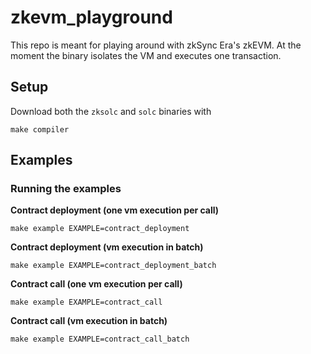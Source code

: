 # zkevm_playground

This repo is meant for playing around with zkSync Era's zkEVM. At the moment the binary isolates the VM and executes one transaction.

## Setup 

Download both the `zksolc` and `solc` binaries with
```
make compiler
```

## Examples

### Running the examples

**Contract deployment (one vm execution per call)**
```
make example EXAMPLE=contract_deployment
```
**Contract deployment (vm execution in batch)**
```
make example EXAMPLE=contract_deployment_batch
```
**Contract call (one vm execution per call)**
```
make example EXAMPLE=contract_call
```
**Contract call (vm execution in batch)**
```
make example EXAMPLE=contract_call_batch
```
